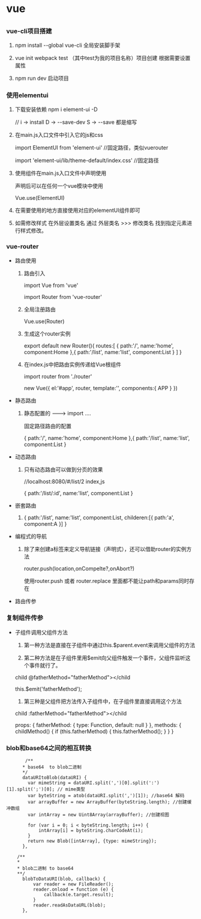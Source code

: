 # vue

## 

### vue-cli项目搭建

1. npm install --global vue-cli 全局安装脚手架

1. vue init webpack test （其中test为我的项目名称）项目创建 根据需要设置属性

1. npm run dev 启动项目


### 使用elementui

  1. 下载安装依赖 npm i element-ui -D
  
     //   i -> install       D  -> --save-dev       S -> --save   都是缩写

  1. 在main.js入口文件中引入它的js和css

      import ElementUI from 'element-ui'          //固定路径，类似vuerouter

      import 'element-ui/lib/theme-default/index.css'      //固定路径

  1. 使用组件在main.js入口文件中声明使用

      声明后可以在任何一个vue模块中使用

      Vue.use(ElementUI)
  1. 在需要使用的地方直接使用对应的elementUI组件即可

  1. 如需修改样式 在外层设置类名 通过 外层类名 >>> 修改类名 找到指定元素进行样式修改。

### vue-router

* 路由使用

  1. 路由引入 
      
      import Vue from 'vue'   
  
      import Router from 'vue-router'

  2. 全局注册路由 
  
      Vue.use(Router)

  1. 生成这个router实例

      export default new Router(){
          routes:[
              {
                  path:'/',
                  name:'home',
                  component:Home
              },{
                  path:'/list',
                  name:'list',
                  component:List
              }
          ]
        }
  
  1. 在index.js中把路由实例传递给Vue根组件

      import router from './router'

      new Vue({
          el:'#app',
          router,
          template:'<APP/>',
          components:{ APP }
      })

* 静态路由

  1. 静态配置的 ---> import ....

      固定路径路由的配置

      {
          path:'/',
          name:'home',
          component:Home
      },{
          path:'/list',
          name:'list',
          component:List
      }

* 动态路由

  1. 只有动态路由可以做到分页的效果

      //localhost:8080/#/list/2 index,js

      {
          path:'/list/:id',
          name:'list',
          component:List
      }

* 嵌套路由 

  1. {
        path:'/list',
        name:'list',
        component:List,
        childeren:[{
            path:'a',
            component:A
        }]
    }

* 编程式的导航

  1. 除了<router-link :to="...">来创建a标签来定义导航链接（声明式），还可以借助router的实例方法

      router.push(location,onCompelte?,onAbort?)


      使用router.push 或者 router.replace 里面都不能让path和params同时存在

* 路由传参



### 复制组件传参

  * 子组件调用父组件方法

    1. 第一种方法是直接在子组件中通过this.$parent.event来调用父组件的方法

    1. 第二种方法是在子组件里用$emit向父组件触发一个事件，父组件监听这个事件就行了。
    
      child @fatherMethod="fatherMethod"></child

       this.$emit('fatherMethod');

    1. 第三种是父组件把方法传入子组件中，在子组件里直接调用这个方法

      child :fatherMethod="fatherMethod"></child

      props: {
        fatherMethod: {
          type: Function,
          default: null
        }
      },
      methods: {
        childMethod() {
          if (this.fatherMethod) {
            this.fatherMethod();
          }
        }
      }


###  blob和base64之间的相互转换

           /**
          * base64  to blob二进制
          */
          dataURItoBlob(dataURI) {
            var mimeString = dataURI.split(',')[0].split(':')[1].split(';')[0]; // mime类型
            var byteString = atob(dataURI.split(',')[1]); //base64 解码
            var arrayBuffer = new ArrayBuffer(byteString.length); //创建缓冲数组
            var intArray = new Uint8Array(arrayBuffer); //创建视图

            for (var i = 0; i < byteString.length; i++) {
                intArray[i] = byteString.charCodeAt(i);
            }
            return new Blob([intArray], {type: mimeString});
          },

        /**
        * 
        * blob二进制 to base64
        **/
          blobToDataURI(blob, callback) {
              var reader = new FileReader();
              reader.onload = function (e) {
                  callback(e.target.result);
              }
              reader.readAsDataURL(blob);
          },
          


  


